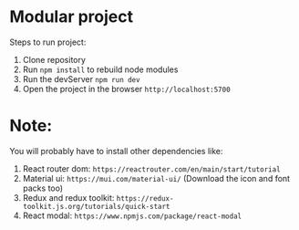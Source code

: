# Modular project

Steps to run project:

1. Clone repository
2. Run ```npm install``` to rebuild node modules
3. Run the devServer ```npm run dev```
4. Open the project in the browser ```http://localhost:5700```

# Note:

You will probably have to install other dependencies like: 

1. React router dom: ``` https://reactrouter.com/en/main/start/tutorial ```
2. Material ui: ``` https://mui.com/material-ui/ ``` (Download the icon and font packs too)
3. Redux and redux toolkit: ``` https://redux-toolkit.js.org/tutorials/quick-start ```
4. React modal: ``` https://www.npmjs.com/package/react-modal ```






<!-- # React + Vite

This template provides a minimal setup to get React working in Vite with HMR and some ESLint rules.

Currently, two official plugins are available:

- [@vitejs/plugin-react](https://github.com/vitejs/vite-plugin-react/blob/main/packages/plugin-react/README.md) uses [Babel](https://babeljs.io/) for Fast Refresh
- [@vitejs/plugin-react-swc](https://github.com/vitejs/vite-plugin-react-swc) uses [SWC](https://swc.rs/) for Fast Refresh -->